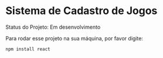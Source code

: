 <h1>Sistema de Cadastro de Jogos</h1>

Status do Projeto: Em desenvolvimento

Para rodar esse projeto na sua máquina, por favor digite:

```
npm install react
```
